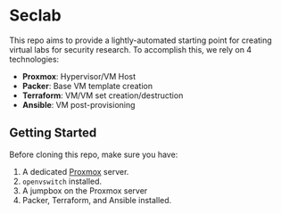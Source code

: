 # Seclab

This repo aims to provide a lightly-automated starting point for creating virtual labs for security research. To accomplish this, we rely on 4 technologies:

* **Proxmox**: Hypervisor/VM Host
* **Packer**: Base VM template creation
* **Terraform**: VM/VM set creation/destruction
* **Ansible**: VM post-provisioning

## Getting Started

Before cloning this repo, make sure you have:

1. A dedicated [Proxmox](https://www.proxmox.com) server.
2. `openvswitch` installed.
3. A jumpbox on the Proxmox server
4. Packer, Terraform, and Ansible installed.